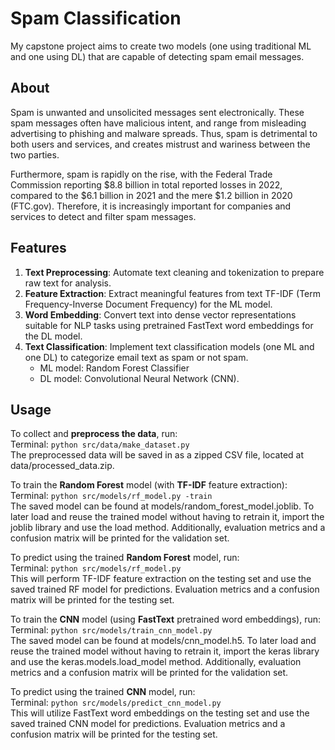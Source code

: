 # Spam Classification

My capstone project aims to create two models (one using traditional ML and one using DL) that are capable of detecting spam email messages.

## About

Spam is unwanted and unsolicited messages sent electronically. These spam messages often have malicious intent, and range from misleading advertising to phishing and malware spreads. Thus, spam is detrimental to both users and services, and creates mistrust and wariness between the two parties.

Furthermore, spam is rapidly on the rise, with the Federal Trade Commission reporting $8.8 billion in total reported losses in 2022, compared to the $6.1 billion in 2021 and the mere $1.2 billion in 2020 (FTC.gov). Therefore, it is increasingly important for companies and services to detect and filter spam messages.

## Features

1. **Text Preprocessing**: Automate text cleaning and tokenization to prepare raw text for analysis.
2. **Feature Extraction**: Extract meaningful features from text TF-IDF (Term Frequency-Inverse Document Frequency) for the ML model.
3. **Word Embedding**: Convert text into dense vector representations suitable for NLP tasks using pretrained FastText word embeddings for the DL model.
4. **Text Classification**: Implement text classification models (one ML and one DL) to categorize email text as spam or not spam.
   - ML model: Random Forest Classifier
   - DL model: Convolutional Neural Network (CNN).

## Usage

To collect and **preprocess the data**, run:  
Terminal: ```python src/data/make_dataset.py```  
The preprocessed data will be saved in as a zipped CSV file, located at data/processed_data.zip.

To train the **Random Forest** model (with **TF-IDF** feature extraction):  
Terminal: ```python src/models/rf_model.py -train```  
The saved model can be found at models/random_forest_model.joblib. To later load and reuse the trained model without having to retrain it, import the joblib library and use the load method. Additionally, evaluation metrics and a confusion matrix will be printed for the validation set.

To predict using the trained **Random Forest** model, run:  
Terminal: ```python src/models/rf_model.py```  
This will perform TF-IDF feature extraction on the testing set and use the saved trained RF model for predictions. Evaluation metrics and a confusion matrix will be printed for the testing set.

To train the **CNN** model (using **FastText** pretrained word embeddings), run:  
Terminal: ```python src/models/train_cnn_model.py```  
The saved model can be found at models/cnn_model.h5. To later load and reuse the trained model without having to retrain it, import the keras library and use the keras.models.load_model method. Additionally, evaluation metrics and a confusion matrix will be printed for the validation set.

To predict using the trained **CNN** model, run:  
Terminal: ```python src/models/predict_cnn_model.py```  
This will utilize FastText word embeddings on the testing set and use the saved trained CNN model for predictions. Evaluation metrics and a confusion matrix will be printed for the testing set.
